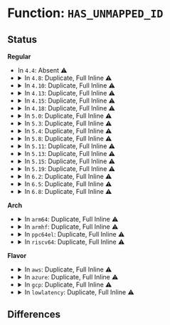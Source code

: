 # Function: <code>HAS_UNMAPPED_ID</code>

## Status
<b>Regular</b>
<ul>
<li>
In <code>4.4</code>: Absent ⚠️
</li>
<li>
<details>
<summary>In <code>4.8</code>: Duplicate, Full Inline ⚠️</summary>

**Collision:** Static Duplication

**Inline:** Full

**Transformation:** False

**Instances:**

```
In fs/namei.c (ffffffff81241165)
Location: include/linux/fs.h:1887
Inline: True
Inline callers:
  - fs/namei.c:vfs_link
  - fs/namei.c:may_delete
```
```
In fs/inode.c (ffffffff8125176f)
Location: include/linux/fs.h:1887
Inline: True
Inline callers:
  - fs/inode.c:atime_needs_update
```
```
In fs/xattr.c (ffffffff8125a2a5)
Location: include/linux/fs.h:1887
Inline: True
Inline callers:
  - fs/xattr.c:xattr_permission
```
</details>
</li>
<li>
<details>
<summary>In <code>4.10</code>: Duplicate, Full Inline ⚠️</summary>

**Collision:** Static Duplication

**Inline:** Full

**Transformation:** False

**Instances:**

```
In fs/namei.c (ffffffff81254015)
Location: include/linux/fs.h:1860
Inline: True
Inline callers:
  - fs/namei.c:vfs_link
  - fs/namei.c:may_delete
```
```
In fs/inode.c (ffffffff8126486f)
Location: include/linux/fs.h:1860
Inline: True
Inline callers:
  - fs/inode.c:__atime_needs_update
```
```
In fs/xattr.c (ffffffff8126d9a5)
Location: include/linux/fs.h:1860
Inline: True
Inline callers:
  - fs/xattr.c:xattr_permission
```
</details>
</li>
<li>
<details>
<summary>In <code>4.13</code>: Duplicate, Full Inline ⚠️</summary>

**Collision:** Static Duplication

**Inline:** Full

**Transformation:** False

**Instances:**

```
In fs/namei.c (ffffffff812609f7)
Location: include/linux/fs.h:1887
Inline: True
Inline callers:
  - fs/namei.c:vfs_link
  - fs/namei.c:may_delete
```
```
In fs/inode.c (ffffffff8127209f)
Location: include/linux/fs.h:1887
Inline: True
Inline callers:
  - fs/inode.c:__atime_needs_update
```
```
In fs/xattr.c (ffffffff8127b1c5)
Location: include/linux/fs.h:1887
Inline: True
Inline callers:
  - fs/xattr.c:xattr_permission
```
</details>
</li>
<li>
<details>
<summary>In <code>4.15</code>: Duplicate, Full Inline ⚠️</summary>

**Collision:** Static Duplication

**Inline:** Full

**Transformation:** False

**Instances:**

```
In fs/namei.c (ffffffff812830e7)
Location: include/linux/fs.h:1917
Inline: True
Inline callers:
  - fs/namei.c:vfs_link
  - fs/namei.c:may_delete
```
```
In fs/inode.c (ffffffff812949bf)
Location: include/linux/fs.h:1917
Inline: True
Inline callers:
  - fs/inode.c:__atime_needs_update
```
```
In fs/xattr.c (ffffffff8129dc55)
Location: include/linux/fs.h:1917
Inline: True
Inline callers:
  - fs/xattr.c:xattr_permission
```
</details>
</li>
<li>
<details>
<summary>In <code>4.18</code>: Duplicate, Full Inline ⚠️</summary>

**Collision:** Static Duplication

**Inline:** Full

**Transformation:** False

**Instances:**

```
In fs/namei.c (ffffffff812a9b51)
Location: include/linux/fs.h:1937
Inline: True
Inline callers:
  - fs/namei.c:vfs_link
  - fs/namei.c:may_delete
  - fs/namei.c:inode_permission
```
```
In fs/inode.c (ffffffff812bab41)
Location: include/linux/fs.h:1937
Inline: True
Inline callers:
  - fs/inode.c:__atime_needs_update
```
```
In fs/xattr.c (ffffffff812c4305)
Location: include/linux/fs.h:1937
Inline: True
Inline callers:
  - fs/xattr.c:xattr_permission
```
</details>
</li>
<li>
<details>
<summary>In <code>5.0</code>: Duplicate, Full Inline ⚠️</summary>

**Collision:** Static Duplication

**Inline:** Full

**Transformation:** False

**Instances:**

```
In fs/namei.c (ffffffff812bf3e1)
Location: include/linux/fs.h:2019
Inline: True
Inline callers:
  - fs/namei.c:vfs_link
  - fs/namei.c:may_delete
  - fs/namei.c:inode_permission
```
```
In fs/inode.c (ffffffff812cfdff)
Location: include/linux/fs.h:2019
Inline: True
Inline callers:
  - fs/inode.c:atime_needs_update
```
```
In fs/xattr.c (ffffffff812d9505)
Location: include/linux/fs.h:2019
Inline: True
Inline callers:
  - fs/xattr.c:xattr_permission
```
</details>
</li>
<li>
<details>
<summary>In <code>5.3</code>: Duplicate, Full Inline ⚠️</summary>

**Collision:** Static Duplication

**Inline:** Full

**Transformation:** False

**Instances:**

```
In fs/namei.c (ffffffff812dbfed)
Location: include/linux/fs.h:2026
Inline: True
Inline callers:
  - fs/namei.c:vfs_link
  - fs/namei.c:may_delete
  - fs/namei.c:inode_permission
```
```
In fs/inode.c (ffffffff812ecd5d)
Location: include/linux/fs.h:2026
Inline: True
Inline callers:
  - fs/inode.c:atime_needs_update
```
```
In fs/xattr.c (ffffffff812f7a98)
Location: include/linux/fs.h:2026
Inline: True
Inline callers:
  - fs/xattr.c:xattr_permission
```
</details>
</li>
<li>
<details>
<summary>In <code>5.4</code>: Duplicate, Full Inline ⚠️</summary>

**Collision:** Static Duplication

**Inline:** Full

**Transformation:** False

**Instances:**

```
In fs/namei.c (ffffffff812edafd)
Location: include/linux/fs.h:2061
Inline: True
Inline callers:
  - fs/namei.c:vfs_link
  - fs/namei.c:may_delete
  - fs/namei.c:inode_permission
```
```
In fs/inode.c (ffffffff812fe8ed)
Location: include/linux/fs.h:2061
Inline: True
Inline callers:
  - fs/inode.c:atime_needs_update
```
```
In fs/xattr.c (ffffffff81309698)
Location: include/linux/fs.h:2061
Inline: True
Inline callers:
  - fs/xattr.c:xattr_permission
```
</details>
</li>
<li>
<details>
<summary>In <code>5.8</code>: Duplicate, Full Inline ⚠️</summary>

**Collision:** Static Duplication

**Inline:** Full

**Transformation:** False

**Instances:**

```
In fs/namei.c (ffffffff813255c3)
Location: include/linux/fs.h:2075
Inline: True
Inline callers:
  - fs/namei.c:vfs_link
  - fs/namei.c:may_delete
```
```
In fs/inode.c (ffffffff8133798d)
Location: include/linux/fs.h:2075
Inline: True
Inline callers:
  - fs/inode.c:atime_needs_update
```
```
In fs/xattr.c (ffffffff81342ba8)
Location: include/linux/fs.h:2075
Inline: True
Inline callers:
  - fs/xattr.c:xattr_permission
```
</details>
</li>
<li>
<details>
<summary>In <code>5.11</code>: Duplicate, Full Inline ⚠️</summary>

**Collision:** Static Duplication

**Inline:** Full

**Transformation:** False

**Instances:**

```
In fs/namei.c (ffffffff81330d33)
Location: include/linux/fs.h:2045
Inline: True
Inline callers:
  - fs/namei.c:vfs_link
  - fs/namei.c:may_delete
```
```
In fs/inode.c (ffffffff813432cd)
Location: include/linux/fs.h:2045
Inline: True
Inline callers:
  - fs/inode.c:atime_needs_update
```
```
In fs/xattr.c (ffffffff8134eeb8)
Location: include/linux/fs.h:2045
Inline: True
Inline callers:
  - fs/xattr.c:xattr_permission
```
</details>
</li>
<li>
<details>
<summary>In <code>5.13</code>: Duplicate, Full Inline ⚠️</summary>

**Collision:** Static Duplication

**Inline:** Full

**Transformation:** False

**Instances:**

```
In fs/namei.c (ffffffff8133754e)
Location: include/linux/fs.h:2251
Inline: True
Inline callers:
  - fs/namei.c:vfs_link
  - fs/namei.c:may_delete
```
```
In fs/inode.c (ffffffff81349598)
Location: include/linux/fs.h:2251
Inline: True
Inline callers:
  - fs/inode.c:atime_needs_update
```
```
In fs/xattr.c (ffffffff81355aaf)
Location: include/linux/fs.h:2251
Inline: True
Inline callers:
  - fs/xattr.c:xattr_permission
```
</details>
</li>
<li>
<details>
<summary>In <code>5.15</code>: Duplicate, Full Inline ⚠️</summary>

**Collision:** Static Duplication

**Inline:** Full

**Transformation:** False

**Instances:**

```
In fs/namei.c (ffffffff81384fae)
Location: include/linux/fs.h:2305
Inline: True
Inline callers:
  - fs/namei.c:vfs_link
  - fs/namei.c:may_delete
```
```
In fs/inode.c (ffffffff813972e8)
Location: include/linux/fs.h:2305
Inline: True
Inline callers:
  - fs/inode.c:atime_needs_update
```
```
In fs/xattr.c (ffffffff813a3ecf)
Location: include/linux/fs.h:2305
Inline: True
Inline callers:
  - fs/xattr.c:xattr_permission
```
</details>
</li>
<li>
<details>
<summary>In <code>5.19</code>: Duplicate, Full Inline ⚠️</summary>

**Collision:** Static Duplication

**Inline:** Full

**Transformation:** False

**Instances:**

```
In fs/namei.c (ffffffff81403133)
Location: include/linux/fs.h:2195
Inline: True
Inline callers:
  - fs/namei.c:vfs_link
  - fs/namei.c:may_delete
```
```
In fs/inode.c (ffffffff81419414)
Location: include/linux/fs.h:2195
Inline: True
Inline callers:
  - fs/inode.c:atime_needs_update
```
```
In fs/xattr.c (ffffffff81427d45)
Location: include/linux/fs.h:2195
Inline: True
Inline callers:
  - fs/xattr.c:xattr_permission
```
</details>
</li>
<li>
<details>
<summary>In <code>6.2</code>: Duplicate, Full Inline ⚠️</summary>

**Collision:** Static Duplication

**Inline:** Full

**Transformation:** False

**Instances:**

```
In fs/namei.c (ffffffff8148d553)
Location: include/linux/fs.h:2329
Inline: True
Inline callers:
  - fs/namei.c:vfs_link
  - fs/namei.c:may_delete
```
```
In fs/inode.c (ffffffff814a4e4d)
Location: include/linux/fs.h:2329
Inline: True
Inline callers:
  - fs/inode.c:atime_needs_update
```
```
In fs/xattr.c (ffffffff814b5480)
Location: include/linux/fs.h:2329
Inline: True
Inline callers:
  - fs/xattr.c:may_write_xattr
```
</details>
</li>
<li>
<details>
<summary>In <code>6.5</code>: Duplicate, Full Inline ⚠️</summary>

**Collision:** Static Duplication

**Inline:** Full

**Transformation:** False

**Instances:**

```
In fs/namei.c (ffffffff814c34d2)
Location: include/linux/fs.h:2018
Inline: True
Inline callers:
  - fs/namei.c:vfs_link
  - fs/namei.c:may_delete
```
```
In fs/inode.c (ffffffff814da124)
Location: include/linux/fs.h:2018
Inline: True
Inline callers:
  - fs/inode.c:atime_needs_update
```
```
In fs/xattr.c (ffffffff814ea00c)
Location: include/linux/fs.h:2018
Inline: True
Inline callers:
  - fs/xattr.c:may_write_xattr
```
</details>
</li>
<li>
<details>
<summary>In <code>6.8</code>: Duplicate, Full Inline ⚠️</summary>

**Collision:** Static Duplication

**Inline:** Full

**Transformation:** False

**Instances:**

```
In fs/namei.c (ffffffff814f59a2)
Location: include/linux/fs.h:2246
Inline: True
Inline callers:
  - fs/namei.c:vfs_link
  - fs/namei.c:may_delete
```
```
In fs/inode.c (ffffffff8150c754)
Location: include/linux/fs.h:2246
Inline: True
Inline callers:
  - fs/inode.c:atime_needs_update
```
```
In fs/xattr.c (ffffffff8151deac)
Location: include/linux/fs.h:2246
Inline: True
Inline callers:
  - fs/xattr.c:may_write_xattr
```
</details>
</li>
</ul>
<b>Arch</b>
<ul>
<li>
<details>
<summary>In <code>arm64</code>: Duplicate, Full Inline ⚠️</summary>

**Collision:** Static Duplication

**Inline:** Full

**Transformation:** False

**Instances:**

```
In fs/namei.c (ffff800010397318)
Location: include/linux/fs.h:2061
Inline: True
Inline callers:
  - fs/namei.c:vfs_link
  - fs/namei.c:may_delete
  - fs/namei.c:inode_permission
```
```
In fs/inode.c (ffff8000103af7b4)
Location: include/linux/fs.h:2061
Inline: True
Inline callers:
  - fs/inode.c:atime_needs_update
```
```
In fs/xattr.c (ffff8000103bd838)
Location: include/linux/fs.h:2061
Inline: True
Inline callers:
  - fs/xattr.c:xattr_permission
```
</details>
</li>
<li>
<details>
<summary>In <code>armhf</code>: Duplicate, Full Inline ⚠️</summary>

**Collision:** Static Duplication

**Inline:** Full

**Transformation:** False

**Instances:**

```
In fs/namei.c (c057d884)
Location: include/linux/fs.h:2061
Inline: True
Inline callers:
  - fs/namei.c:vfs_link
  - fs/namei.c:may_delete
  - fs/namei.c:inode_permission
```
```
In fs/inode.c (c058f53c)
Location: include/linux/fs.h:2061
Inline: True
Inline callers:
  - fs/inode.c:atime_needs_update
```
```
In fs/xattr.c (c059ad58)
Location: include/linux/fs.h:2061
Inline: True
Inline callers:
  - fs/xattr.c:xattr_permission
```
</details>
</li>
<li>
<details>
<summary>In <code>ppc64el</code>: Duplicate, Full Inline ⚠️</summary>

**Collision:** Static Duplication

**Inline:** Full

**Transformation:** False

**Instances:**

```
In fs/namei.c (c0000000004910bc)
Location: include/linux/fs.h:2061
Inline: True
Inline callers:
  - fs/namei.c:vfs_link
  - fs/namei.c:may_delete
  - fs/namei.c:inode_permission
```
```
In fs/inode.c (c0000000004ab31c)
Location: include/linux/fs.h:2061
Inline: True
Inline callers:
  - fs/inode.c:atime_needs_update
```
```
In fs/xattr.c (c0000000004bb494)
Location: include/linux/fs.h:2061
Inline: True
Inline callers:
  - fs/xattr.c:xattr_permission
```
</details>
</li>
<li>
<details>
<summary>In <code>riscv64</code>: Duplicate, Full Inline ⚠️</summary>

**Collision:** Static Duplication

**Inline:** Full

**Transformation:** False

**Instances:**

```
In fs/namei.c (ffffffe000265444)
Location: include/linux/fs.h:2061
Inline: True
Inline callers:
  - fs/namei.c:vfs_link
  - fs/namei.c:may_delete
  - fs/namei.c:inode_permission
```
```
In fs/inode.c (ffffffe00027423a)
Location: include/linux/fs.h:2061
Inline: True
Inline callers:
  - fs/inode.c:atime_needs_update
```
```
In fs/xattr.c (ffffffe00027eaa0)
Location: include/linux/fs.h:2061
Inline: True
Inline callers:
  - fs/xattr.c:xattr_permission
```
</details>
</li>
</ul>
<b>Flavor</b>
<ul>
<li>
<details>
<summary>In <code>aws</code>: Duplicate, Full Inline ⚠️</summary>

**Collision:** Static Duplication

**Inline:** Full

**Transformation:** False

**Instances:**

```
In fs/namei.c (ffffffff812e60dd)
Location: include/linux/fs.h:2061
Inline: True
Inline callers:
  - fs/namei.c:vfs_link
  - fs/namei.c:may_delete
  - fs/namei.c:inode_permission
```
```
In fs/inode.c (ffffffff812f6ecd)
Location: include/linux/fs.h:2061
Inline: True
Inline callers:
  - fs/inode.c:atime_needs_update
```
```
In fs/xattr.c (ffffffff81301c78)
Location: include/linux/fs.h:2061
Inline: True
Inline callers:
  - fs/xattr.c:xattr_permission
```
</details>
</li>
<li>
<details>
<summary>In <code>azure</code>: Duplicate, Full Inline ⚠️</summary>

**Collision:** Static Duplication

**Inline:** Full

**Transformation:** False

**Instances:**

```
In fs/namei.c (ffffffff812d6d1d)
Location: include/linux/fs.h:2061
Inline: True
Inline callers:
  - fs/namei.c:vfs_link
  - fs/namei.c:may_delete
  - fs/namei.c:inode_permission
```
```
In fs/inode.c (ffffffff812e7aed)
Location: include/linux/fs.h:2061
Inline: True
Inline callers:
  - fs/inode.c:atime_needs_update
```
```
In fs/xattr.c (ffffffff812f2898)
Location: include/linux/fs.h:2061
Inline: True
Inline callers:
  - fs/xattr.c:xattr_permission
```
</details>
</li>
<li>
<details>
<summary>In <code>gcp</code>: Duplicate, Full Inline ⚠️</summary>

**Collision:** Static Duplication

**Inline:** Full

**Transformation:** False

**Instances:**

```
In fs/namei.c (ffffffff812e3eed)
Location: include/linux/fs.h:2061
Inline: True
Inline callers:
  - fs/namei.c:vfs_link
  - fs/namei.c:may_delete
  - fs/namei.c:inode_permission
```
```
In fs/inode.c (ffffffff812f4cdd)
Location: include/linux/fs.h:2061
Inline: True
Inline callers:
  - fs/inode.c:atime_needs_update
```
```
In fs/xattr.c (ffffffff812ffa68)
Location: include/linux/fs.h:2061
Inline: True
Inline callers:
  - fs/xattr.c:xattr_permission
```
</details>
</li>
<li>
<details>
<summary>In <code>lowlatency</code>: Duplicate, Full Inline ⚠️</summary>

**Collision:** Static Duplication

**Inline:** Full

**Transformation:** False

**Instances:**

```
In fs/namei.c (ffffffff812f3fbd)
Location: include/linux/fs.h:2061
Inline: True
Inline callers:
  - fs/namei.c:vfs_link
  - fs/namei.c:may_delete
  - fs/namei.c:inode_permission
```
```
In fs/inode.c (ffffffff81305e6d)
Location: include/linux/fs.h:2061
Inline: True
Inline callers:
  - fs/inode.c:atime_needs_update
```
```
In fs/xattr.c (ffffffff81310da8)
Location: include/linux/fs.h:2061
Inline: True
Inline callers:
  - fs/xattr.c:xattr_permission
```
</details>
</li>
</ul>

## Differences
